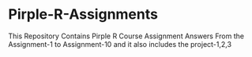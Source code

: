# Pirple-R-Assignments

This Repository Contains Pirple R Course Assignment Answers From the Assignment-1 to Assignment-10 and it also includes the project-1,2,3 
